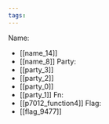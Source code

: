 ```yaml
---
tags:
---
```

Name:
- [[name_14]]
- [[name_8]]
Party:
- [[party_3]]
- [[party_2]]
- [[party_0]]
- [[party_1]]
Fn:
- [[p7012_function4]]
Flag:
- [[flag_9477]]
